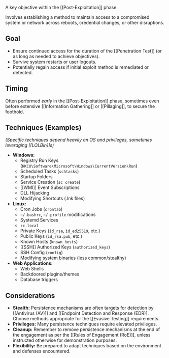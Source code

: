 A key objective within the [[Post-Exploitation]] phase.

Involves establishing a method to maintain access to a compromised system or network across reboots, credential changes, or other disruptions.

## Goal

- Ensure continued access for the duration of the [[Penetration Test]] (or as long as needed to achieve objectives).
- Survive system restarts or user logouts.
- Potentially regain access if initial exploit method is remediated or detected.

## Timing

Often performed *early* in the [[Post-Exploitation]] phase, sometimes even before extensive [[Information Gathering]] or [[Pillaging]], to secure the foothold.

## Techniques (Examples)

*(Specific techniques depend heavily on OS and privileges, sometimes leveraging [[LOLBin]]s)*

- **Windows:**
    - Registry Run Keys (`HKCU\Software\Microsoft\Windows\CurrentVersion\Run`)
    - Scheduled Tasks (`schtasks`)
    - Startup Folders
    - Service Creation (`sc create`)
    - [[WMI]] Event Subscriptions
    - DLL Hijacking
    - Modifying Shortcuts (.lnk files)
- **Linux:**
    - Cron Jobs (`crontab`)
    - `~/.bashrc`, `~/.profile` modifications
    - Systemd Services
    - `rc.local`
    - Private Keys (`id_rsa`, `id_ed25519`, etc.)
    - Public Keys (`id_rsa.pub`, etc.)
    - Known Hosts (`known_hosts`)
    - [[SSH]] Authorized Keys (`authorized_keys`)
    - SSH Config (`config`)
    - Modifying system binaries (less common/stealthy)
- **Web Applications:**
    - Web Shells
    - Backdoored plugins/themes
    - Database triggers

## Considerations

- **Stealth:** Persistence mechanisms are often targets for detection by [[Antivirus (AV)]] and [[Endpoint Detection and Response (EDR)]. Choose methods appropriate for the [[Evasive Testing]] requirements.
- **Privileges:** Many persistence techniques require elevated privileges.
- **Cleanup:** Remember to remove persistence mechanisms at the end of the engagement as per the [[Rules of Engagement (RoE)]], unless instructed otherwise for demonstration purposes.
- **Flexibility:** Be prepared to adapt techniques based on the environment and defenses encountered. 
